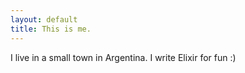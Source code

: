 ```yaml
---
layout: default
title: This is me.
---
```


I live in a small town in Argentina. I write Elixir for fun :)
